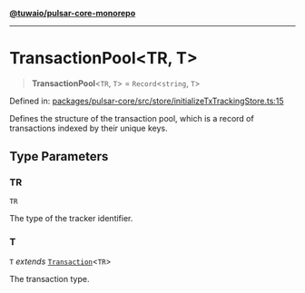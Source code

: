 [**@tuwaio/pulsar-core-monorepo**](../../../README.md)

***

# TransactionPool\<TR, T\>

> **TransactionPool**\<`TR`, `T`\> = `Record`\<`string`, `T`\>

Defined in: [packages/pulsar-core/src/store/initializeTxTrackingStore.ts:15](https://github.com/TuwaIO/pulsar-core/blob/815bc21285ae9bacc614d9409dbf8732e5b5c450/packages/pulsar-core/src/store/initializeTxTrackingStore.ts#L15)

Defines the structure of the transaction pool, which is a record of transactions indexed by their unique keys.

## Type Parameters

### TR

`TR`

The type of the tracker identifier.

### T

`T` *extends* [`Transaction`](Transaction.md)\<`TR`\>

The transaction type.
